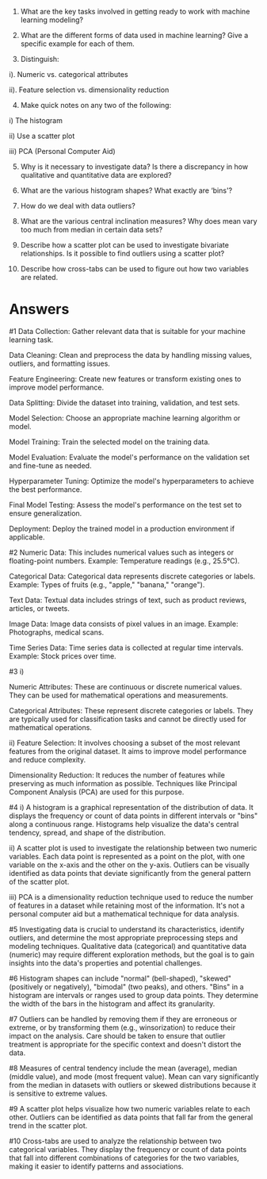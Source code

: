 1. What are the key tasks involved in getting ready to work with machine learning modeling?

2. What are the different forms of data used in machine learning? Give a specific example for each of
them.

3. Distinguish:

i). Numeric vs. categorical attributes

ii). Feature selection vs. dimensionality reduction

4. Make quick notes on any two of the following:

i) The histogram

ii) Use a scatter plot  

iii) PCA (Personal Computer Aid)

5. Why is it necessary to investigate data? Is there a discrepancy in how qualitative and quantitative data are explored?

6. What are the various histogram shapes? What exactly are ‘bins&#39;?

7. How do we deal with data outliers?

8. What are the various central inclination measures? Why does mean vary too much from median in certain data sets?

9. Describe how a scatter plot can be used to investigate bivariate relationships. Is it possible to find outliers using a scatter plot?

10. Describe how cross-tabs can be used to figure out how two variables are related.

# Answers

#1 Data Collection: Gather relevant data that is suitable for your machine learning task.

Data Cleaning: Clean and preprocess the data by handling missing values, outliers, and formatting issues.

Feature Engineering: Create new features or transform existing ones to improve model performance.

Data Splitting: Divide the dataset into training, validation, and test sets.

Model Selection: Choose an appropriate machine learning algorithm or model.

Model Training: Train the selected model on the training data.

Model Evaluation: Evaluate the model's performance on the validation set and fine-tune as needed.

Hyperparameter Tuning: Optimize the model's hyperparameters to achieve the best performance.

Final Model Testing: Assess the model's performance on the test set to ensure generalization.

Deployment: Deploy the trained model in a production environment if applicable.

#2 Numeric Data: This includes numerical values such as integers or floating-point numbers. Example: Temperature readings (e.g., 25.5°C).

Categorical Data: Categorical data represents discrete categories or labels. Example: Types of fruits (e.g., "apple," "banana," "orange").

Text Data: Textual data includes strings of text, such as product reviews, articles, or tweets.

Image Data: Image data consists of pixel values in an image. Example: Photographs, medical scans.

Time Series Data: Time series data is collected at regular time intervals. Example: Stock prices over time.

#3 i)

Numeric Attributes: These are continuous or discrete numerical values. They can be used for mathematical operations and measurements.

Categorical Attributes: These represent discrete categories or labels. They are typically used for classification tasks and cannot be directly used for mathematical operations.

ii) Feature Selection: It involves choosing a subset of the most relevant features from the original dataset. It aims to improve model performance and reduce complexity.

Dimensionality Reduction: It reduces the number of features while preserving as much information as possible. Techniques like Principal Component Analysis (PCA) are used for this purpose.

#4 i) A histogram is a graphical representation of the distribution of data. It displays the frequency or count of data points in different intervals or "bins" along a continuous range.
Histograms help visualize the data's central tendency, spread, and shape of the distribution.

ii) A scatter plot is used to investigate the relationship between two numeric variables. Each data point is represented as a point on the plot, with one variable on the x-axis and the other on the y-axis.
Outliers can be visually identified as data points that deviate significantly from the general pattern of the scatter plot.

iii) PCA is a dimensionality reduction technique used to reduce the number of features in a dataset while retaining most of the information.
It's not a personal computer aid but a mathematical technique for data analysis.

#5 Investigating data is crucial to understand its characteristics, identify outliers, and determine the most appropriate preprocessing steps and modeling techniques.
Qualitative data (categorical) and quantitative data (numeric) may require different exploration methods, but the goal is to gain insights into the data's properties and potential challenges.

#6 Histogram shapes can include "normal" (bell-shaped), "skewed" (positively or negatively), "bimodal" (two peaks), and others.
"Bins" in a histogram are intervals or ranges used to group data points. They determine the width of the bars in the histogram and affect its granularity.

#7 Outliers can be handled by removing them if they are erroneous or extreme, or by transforming them (e.g., winsorization) to reduce their impact on the analysis.
Care should be taken to ensure that outlier treatment is appropriate for the specific context and doesn't distort the data.

#8 Measures of central tendency include the mean (average), median (middle value), and mode (most frequent value).
Mean can vary significantly from the median in datasets with outliers or skewed distributions because it is sensitive to extreme values.

#9 A scatter plot helps visualize how two numeric variables relate to each other.
Outliers can be identified as data points that fall far from the general trend in the scatter plot.

#10 Cross-tabs are used to analyze the relationship between two categorical variables.
They display the frequency or count of data points that fall into different combinations of categories for the two variables, making it easier to identify patterns and associations.


```python

```

